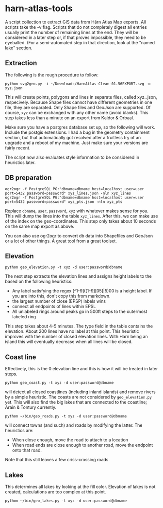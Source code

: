 # harn-atlas-tools

A script collection to extract GIS data from Hârn Atlas Map exports.
All scripts take the -v flag.  Scripts that do not completely digest
all entries usually print the number of remaining lines at the end.
They will be considered in a later step or, if that proves impossible,
they need to be eyeballed.  (For a semi-automated step in that
direction, look at the "named lake" section.

## Extraction

The following is the rough procedure to follow:

```
python svg2geo.py -i ~/Downloads/HarnAtlas-Clean-01.56EXPORT.svg -o xyz.json
```

This will create points, polygons and lines in separate files, called
xyz_<type>.json, respecively. Because Shape files cannot have
different geometries in one file, they are separated.  Only Shape
files and GeoJson are supported.  Of course, `xyz` can be exchanged
with any other name (avoid blanks).  This step takes less than a
minute on an export from Kaldor & Orbaal.

Make sure you have a postgres database set up, so the following will
work.  Include the postgis extensions.  I had a bug in the geometry
containment section, but that automatically got resolved after a
fruitless try of an upgrade and a reboot of my machine.  Just make
sure your versions are fairly recent.

The script now also evaluates style information to be considered in
heuristics later.

## DB preparation

```
ogr2ogr -f PostgreSQL PG:"dbname=dbname host=localhost user=user port=5432 password=password" xyz_lines.json -nln xyz_lines
ogr2ogr -f PostgreSQL PG:"dbname=dbname host=localhost user=user port=5432 password=password" xyz_pts.json -nln xyz_pts
```

Replace `dbname`, `user`, `password`, `xyz` with whatever makes sense
for you. This will dump the lines into the table `xyz_lines`. After
this, we can make use of the index on the geo-coordinates. This step
only takes about 10 seconds on the same map export as above.

You can also use ogr2ogr to convert db data into Shapefiles and
GeoJson or a lot of other things. A great tool from a great toolset.

## Elevation

``` python geo_elevation.py -t xyz -d user:password@dbname ```

The next step extracts the elevation lines and assigns height labels
to the based on the following heuristics:

* Any label satisfying the regex \[\^1-9\]\(\[1-9\]\[05\]\|5\)00 is a height label.
  If you are into this, don't copy this from markdown.
* the largest number of close (EPSP) labels wins
* connect all endpoints of lines within EPSL
* All unlabeled rings around peaks go in 500ft steps to the outermost labeled ring

This step takes about 4-5 minutes.  The type field in the table
contains the elevation.  About 200 lines have no label at this point.
This heuristic improves with the number of closed elevation lines.
With Harn being an island this will eventually decrease when all lines
will be closed.

## Coast line

Effectively, this is the 0 elevation line and this is how it will be
treated in later steps.

``` python geo_coast.py -t xyz -d user:password@dbname ```

will detect all closed coastlines (including inland islands) and
remove rivers by a simple heuristic.  The coasts are not considered by
`geo_elevation.py` yet. This will also find the big lakes that are
connected to the coastline; Arain & Tontury currently.

``` python ~/bin/geo_roads.py -t xyz -d user:password@dbname ```

will connect towns (and such) and roads by modifying the latter. The
heuristics are:

* When close enough, move the road to attach to a location
* When road ends are close enough to another road, move the endpoint
  onto that road.

Note that this still leaves a few criss-crossing roads.

## Lakes

This determines all lakes by looking at the fill color.  Elevation of
lakes is not created, calculations are too complex at this point.

``` python ~/bin/geo_lakes.py -t xyz -d user:password@dbname ```
